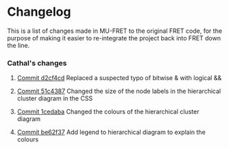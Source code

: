 # Changelog
This is a list of changes made in MU-FRET to the original FRET code, for the purpose of making it easier to re-integrate the project back into FRET down the line.

### Cathal's changes

1. [Commit d2cf4cd](https://github.com/valu3s-mu/mu-fret/pull/23/commits/d2cf4cd648372c1eda20bedc0211cc8786055b8f)
    Replaced a suspected typo of bitwise & with logical &&
	
2. [Commit 51c4387](https://github.com/NASA-SW-VnV/fret/commit/51c4387ef1f2fc93c2fdf8082f39dac6c0849774)
    Changed the size of the node labels in the hierarchical cluster diagram in the CSS

3. [Commit 1cedaba](https://github.com/NASA-SW-VnV/fret/commit/1cedabaaf72f1a0baa5d3842878071c3447fc6a4)
    Changed the colours of the hierarchical cluster diagram
	
4. [Commit be62f37](https://github.com/valu3s-mu/mu-fret/commit/be62f37ab5d680f7092bc91116d54cd466e58093)
    Add legend to hierarchical diagram to explain the colours